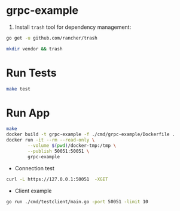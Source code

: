 # grpc-example
1. Install `trash` tool for dependency management:
```sh
go get -u github.com/rancher/trash
```
```sh
mkdir vendor && trash
```
# Run Tests
```bash
make test
```

# Run App
```bash
make
docker build -t grpc-example -f ./cmd/grpc-example/Dockerfile .
docker run -it --rm --read-only \
        --volume $(pwd)/docker-tmp:/tmp \
        --publish 50051:50051 \
        grpc-example
```
* Connection test
```bash
curl -L https://127.0.0.1:50051  -XGET
```

* Client example
```bash
go run ./cmd/testclient/main.go -port 50051 -limit 10
```
